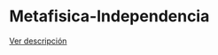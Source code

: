 # Metafisica-Independencia
<a href="https://github.com/PsycoSoft/Metafisica-Independencia">Ver descripción</a>
